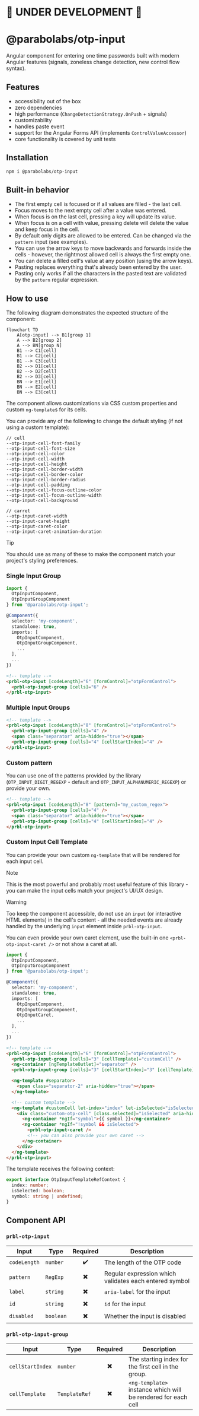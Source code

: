 # 🚧 UNDER DEVELOPMENT 🚧

# @parabolabs/otp-input

Angular component for entering one time passwords built with modern Angular features (signals, zoneless change detection, new control flow syntax).

## Features

- accessibility out of the box
- zero dependencies
- high performance (`ChangeDetectionStrategy.OnPush` + signals)
- customizability
- handles paste event
- support for the Angular Forms API (implements `ControlValueAccessor`)
- core functionality is covered by unit tests

## Installation

```bash
npm i @parabolabs/otp-input
```

## Built-in behavior

- The first empty cell is focused or if all values are filled - the last cell.
- Focus moves to the next empty cell after a value was entered.
- When focus is on the last cell, pressing a key will update its value.
- When focus is on a cell with value, pressing delete will delete the value and keep focus in the cell.
- By default only digits are allowed to be entered. Can be changed via the `pattern` input (see examples).
- You can use the arrow keys to move backwards and forwards inside the cells - however, the rightmost allowed cell is always the first empty one.
- You can delete a filled cell's value at any position (using the arrow keys).
- Pasting replaces everything that's already been entered by the user.
- Pasting only works if all the characters in the pasted text are validated by the `pattern` regular expression.

## How to use

The following diagram demonstrates the expected structure of the component:

```mermaid
flowchart TD
    A[otp-input] --> B1[group 1]
    A --> B2[group 2]
    A --> BN[group N]
    B1 --> C1[cell]
    B1 --> C2[cell]
    B1 --> C3[cell]
    B2 --> D1[cell]
    B2 --> D2[cell]
    B2 --> D3[cell]
    BN --> E1[cell]
    BN --> E2[cell]
    BN --> E3[cell]
```

The component allows customizations via CSS custom properties and custom `ng-template`s for its cells.

You can provide any of the following to change the default styling (if not using a custom template):

```text
// cell
--otp-input-cell-font-family
--otp-input-cell-font-size
--otp-input-cell-color
--otp-input-cell-width
--otp-input-cell-height
--otp-input-cell-border-width
--otp-input-cell-border-color
--otp-input-cell-border-radius
--otp-input-cell-padding
--otp-input-cell-focus-outline-color
--otp-input-cell-focus-outline-width
--otp-input-cell-background

// carret
--otp-input-caret-width
--otp-input-caret-height
--otp-input-caret-color
--otp-input-caret-animation-duration
```

> [!TIP]
> You should use as many of these to make the component match your project's styling preferences.

### Single Input Group

```ts
import {
  OtpInputComponent,
  OtpInputGroupComponent
} from '@parabolabs/otp-input';

@Component({
  selector: 'my-component',
  standalone: true,
  imports: [
    OtpInputComponent,
    OtpInputGroupComponent,
    ...
  ],
  ...
})
```

```html
<!-- template -->
<prbl-otp-input [codeLength]="6" [formControl]="otpFormControl">
  <prbl-otp-input-group [cells]="6" />
</prbl-otp-input>
```

### Multiple Input Groups

```html
<!-- template -->
<prbl-otp-input [codeLength]="8" [formControl]="otpFormControl">
  <prbl-otp-input-group [cells]="4" />
  <span class="separator" aria-hidden="true"></span>
  <prbl-otp-input-group [cells]="4" [cellStartIndex]="4" />
</prbl-otp-input>
```

### Custom pattern

You can use one of the patterns provided by the library (`OTP_INPUT_DIGIT_REGEXP` - default and `OTP_INPUT_ALPHANUMERIC_REGEXP`) or provide your own.

```html
<!-- template -->
<prbl-otp-input [codeLength]="8" [pattern]="my_custom_regex">
  <prbl-otp-input-group [cells]="4" />
  <span class="separator" aria-hidden="true"></span>
  <prbl-otp-input-group [cells]="4" [cellStartIndex]="4" />
</prbl-otp-input>
```

### Custom Input Cell Template

You can provide your own custom `ng-template` that will be rendered for each input cell.


> [!NOTE]
> This is the most powerful and probably most useful feature of this library - you can make the input cells match your project's UI/UX design.

> [!WARNING]
> Too keep the component accessible, do not use an `input` (or interactive HTML elements) in the cell's content - all the needed events are already handled by the underlying `input` element inside `prbl-otp-input`.

You can even provide your own caret element, use the built-in one `<prbl-otp-input-caret />` or not show a caret at all.

```ts
import {
  OtpInputComponent,
  OtpInputGroupComponent
} from '@parabolabs/otp-input';

@Component({
  selector: 'my-component',
  standalone: true,
  imports: [
    OtpInputComponent,
    OtpInputGroupComponent,
    OtpInputCaret,
    ...
  ],
  ...
})
```

```html
<!-- template -->
<prbl-otp-input [codeLength]="6" [formControl]="otpFormControl">
  <prbl-otp-input-group [cells]="3" [cellTemplate]="customCell" />
  <ng-container [ngTemplateOutlet]="separator" />
  <prbl-otp-input-group [cells]="3" [cellStartIndex]="3" [cellTemplate]="customCell" />

  <ng-template #separator>
    <span class="separator-2" aria-hidden="true"></span>
  </ng-template>

  <!-- custom template -->
  <ng-template #customCell let-index="index" let-isSelected="isSelected" let-symbol="symbol">
    <div class="custom-otp-cell" [class.selected]="isSelected" aria-hidden="true">
      <ng-container *ngIf="symbol">{{ symbol }}</ng-container>
      <ng-container *ngIf="!symbol && isSelected">
        <prbl-otp-input-caret />
        <!-- you can also provide your own caret -->
      </ng-container>
    </div>
  </ng-template>
</prbl-otp-input>
```

The template receives the following context:

```ts
export interface OtpInputTemplateRefContext {
  index: number;
  isSelected: boolean;
  symbol: string | undefined;
}
```

## Component API

### `prbl-otp-input`

| Input        | Type      | Required | Description                                            |
|--------------|-----------|:--------:|--------------------------------------------------------|
| `codeLength` | `number`  | ✔️        | The length of the OTP code                             |
| `pattern`    | `RegExp`  | ✖️        | Regular expression which validates each entered symbol |
| `label`      | `string`  | ✖️        | `aria-label` for the input                             |
| `id`         | `string`  | ✖️        | `id` for the input                                     |
| `disabled`   | `boolean` | ✖️        | Whether the input is disabled                          |

### `prbl-otp-input-group`

| Input            | Type          | Required | Description                                                   |
|------------------|---------------|:--------:|---------------------------------------------------------------|
| `cellStartIndex` | `number`      | ✖️        | The starting index for the first cell in the group.           |
| `cellTemplate`   | `TemplateRef` | ✖️        | `<ng-template>` instance which will be rendered for each cell |
